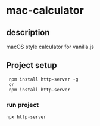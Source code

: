 # mac-calculator

## description
macOS style calculator  for vanilla.js 

## Project setup

```
 npm install http-server -g
 or
 npm install http-server
```

### run project

```
npx http-server
```
